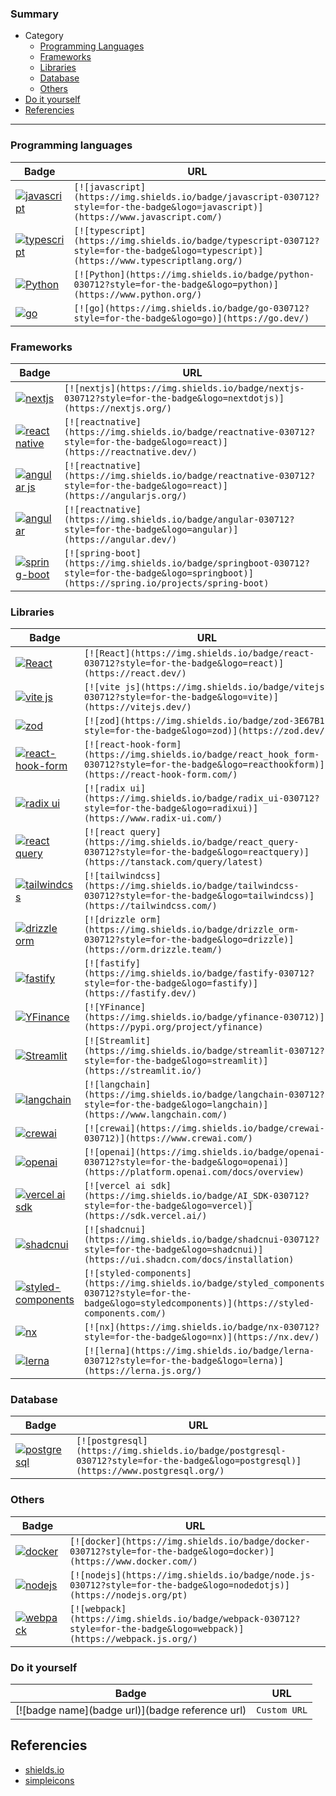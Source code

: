 ### Summary
- Category
  - [Programming Languages](#programming-languages)
  - [Frameworks](#frameworks)
  - [Libraries](#libraries)
  - [Database](#database)
  - [Others](#others)
- [Do it yourself](#do-it-yourself)
- [Referencies](#referencies)

---

### Programming languages
| Badge | URL |
| ----- | --- |
| [![javascript](https://img.shields.io/badge/javascript-030712?style=for-the-badge&logo=javascript)](https://www.javascript.com/) | `[![javascript](https://img.shields.io/badge/javascript-030712?style=for-the-badge&logo=javascript)](https://www.javascript.com/)` |
| [![typescript](https://img.shields.io/badge/typescript-030712?style=for-the-badge&logo=typescript)](https://www.typescriptlang.org/) | `[![typescript](https://img.shields.io/badge/typescript-030712?style=for-the-badge&logo=typescript)](https://www.typescriptlang.org/)` |
| [![Python](https://img.shields.io/badge/python-030712?style=for-the-badge&logo=python)](https://www.python.org/) | `[![Python](https://img.shields.io/badge/python-030712?style=for-the-badge&logo=python)](https://www.python.org/)` |
| [![go](https://img.shields.io/badge/go-030712?style=for-the-badge&logo=go)](https://go.dev/) | `[![go](https://img.shields.io/badge/go-030712?style=for-the-badge&logo=go)](https://go.dev/)` |

### Frameworks
| Badge | URL |
| ----- | --- |
| [![nextjs](https://img.shields.io/badge/nextjs-030712?style=for-the-badge&logo=nextdotjs)](https://nextjs.org/) | `[![nextjs](https://img.shields.io/badge/nextjs-030712?style=for-the-badge&logo=nextdotjs)](https://nextjs.org/)` |
| [![react native](https://img.shields.io/badge/react_native-030712?style=for-the-badge&logo=react)](https://reactnative.dev/) | `[![reactnative](https://img.shields.io/badge/reactnative-030712?style=for-the-badge&logo=react)](https://reactnative.dev/)` |
| [![angular js](https://img.shields.io/badge/angularJS-030712?style=for-the-badge&logo=angular)](https://angularjs.org/) | `[![reactnative](https://img.shields.io/badge/reactnative-030712?style=for-the-badge&logo=react)](https://angularjs.org/)` |
| [![angular](https://img.shields.io/badge/angular-030712?style=for-the-badge&logo=angular)](https://angular.dev/) | `[![reactnative](https://img.shields.io/badge/angular-030712?style=for-the-badge&logo=angular)](https://angular.dev/)` |
| [![spring-boot](https://img.shields.io/badge/spring_boot-030712?style=for-the-badge&logo=springboot)](https://spring.io/projects/spring-boot) | `[![spring-boot](https://img.shields.io/badge/springboot-030712?style=for-the-badge&logo=springboot)](https://spring.io/projects/spring-boot)` |

### Libraries
| Badge | URL |
| ----- | --- |
| [![React](https://img.shields.io/badge/react-030712?style=for-the-badge&logo=react)](https://react.dev/) | `[![React](https://img.shields.io/badge/react-030712?style=for-the-badge&logo=react)](https://react.dev/)` |
| [![vite js](https://img.shields.io/badge/vitejs-030712?style=for-the-badge&logo=vite)](https://vitejs.dev/) | `[![vite js](https://img.shields.io/badge/vitejs-030712?style=for-the-badge&logo=vite)](https://vitejs.dev/)` |
| [![zod](https://img.shields.io/badge/zod-030712?style=for-the-badge&logo=zod)](https://zod.dev/) | `[![zod](https://img.shields.io/badge/zod-3E67B1?style=for-the-badge&logo=zod)](https://zod.dev/)` |
| [![react-hook-form](https://img.shields.io/badge/react_hook_form-030712?style=for-the-badge&logo=reacthookform)](https://react-hook-form.com/) | `[![react-hook-form](https://img.shields.io/badge/react_hook_form-030712?style=for-the-badge&logo=reacthookform)](https://react-hook-form.com/)` |
| [![radix ui](https://img.shields.io/badge/radix_ui-030712?style=for-the-badge&logo=radixui)](https://www.radix-ui.com/) | `[![radix ui](https://img.shields.io/badge/radix_ui-030712?style=for-the-badge&logo=radixui)](https://www.radix-ui.com/)` |
| [![react query](https://img.shields.io/badge/react_query-030712?style=for-the-badge&logo=reactquery)](https://tanstack.com/query/latest) | `[![react query](https://img.shields.io/badge/react_query-030712?style=for-the-badge&logo=reactquery)](https://tanstack.com/query/latest)` |
| [![tailwindcss](https://img.shields.io/badge/tailwindcss-030712?style=for-the-badge&logo=tailwindcss)](https://tailwindcss.com/) | `[![tailwindcss](https://img.shields.io/badge/tailwindcss-030712?style=for-the-badge&logo=tailwindcss)](https://tailwindcss.com/)` |
| [![drizzle orm](https://img.shields.io/badge/drizzle_orm-030712?style=for-the-badge&logo=drizzle)](https://orm.drizzle.team/) | `[![drizzle orm](https://img.shields.io/badge/drizzle_orm-030712?style=for-the-badge&logo=drizzle)](https://orm.drizzle.team/)` |
| [![fastify](https://img.shields.io/badge/fastify-030712?style=for-the-badge&logo=fastify)](https://fastify.dev/) | `[![fastify](https://img.shields.io/badge/fastify-030712?style=for-the-badge&logo=fastify)](https://fastify.dev/)` |
| [![YFinance](https://img.shields.io/badge/yfinance-030712)](https://pypi.org/project/yfinance) | `[![YFinance](https://img.shields.io/badge/yfinance-030712)](https://pypi.org/project/yfinance)` |
| [![Streamlit](https://img.shields.io/badge/streamlit-030712?style=for-the-badge&logo=streamlit)](https://streamlit.io/) | `[![Streamlit](https://img.shields.io/badge/streamlit-030712?style=for-the-badge&logo=streamlit)](https://streamlit.io/)` |
| [![langchain](https://img.shields.io/badge/langchain-030712?style=for-the-badge&logo=langchain)](https://www.langchain.com/) | `[![langchain](https://img.shields.io/badge/langchain-030712?style=for-the-badge&logo=langchain)](https://www.langchain.com/)` |
| [![crewai](https://img.shields.io/badge/crewai-030712)](https://www.crewai.com/) | `[![crewai](https://img.shields.io/badge/crewai-030712)](https://www.crewai.com/)` |
| [![openai](https://img.shields.io/badge/openai-030712?style=for-the-badge&logo=openai)](https://platform.openai.com/docs/overview) | `[![openai](https://img.shields.io/badge/openai-030712?style=for-the-badge&logo=openai)](https://platform.openai.com/docs/overview)` |
| [![vercel ai sdk](https://img.shields.io/badge/AI_SDK-030712?style=for-the-badge&logo=vercel)](https://sdk.vercel.ai/) | `[![vercel ai sdk](https://img.shields.io/badge/AI_SDK-030712?style=for-the-badge&logo=vercel)](https://sdk.vercel.ai/)` |
| [![shadcnui](https://img.shields.io/badge/shadcnui-030712?style=for-the-badge&logo=shadcnui)](https://ui.shadcn.com/docs/installation) | `[![shadcnui](https://img.shields.io/badge/shadcnui-030712?style=for-the-badge&logo=shadcnui)](https://ui.shadcn.com/docs/installation)` |
| [![styled-components](https://img.shields.io/badge/styled_components-030712?style=for-the-badge&logo=styledcomponents)](https://styled-components.com/) | `[![styled-components](https://img.shields.io/badge/styled_components-030712?style=for-the-badge&logo=styledcomponents)](https://styled-components.com/)` |
| [![nx](https://img.shields.io/badge/nx-030712?style=for-the-badge&logo=nx)](https://nx.dev/) | `[![nx](https://img.shields.io/badge/nx-030712?style=for-the-badge&logo=nx)](https://nx.dev/)` |
| [![lerna](https://img.shields.io/badge/lerna-030712?style=for-the-badge&logo=lerna)](https://lerna.js.org/) | `[![lerna](https://img.shields.io/badge/lerna-030712?style=for-the-badge&logo=lerna)](https://lerna.js.org/)` |

### Database
| Badge | URL |
| ----- | --- |
| [![postgresql](https://img.shields.io/badge/postgresql-030712?style=for-the-badge&logo=postgresql)](https://www.postgresql.org/) | `[![postgresql](https://img.shields.io/badge/postgresql-030712?style=for-the-badge&logo=postgresql)](https://www.postgresql.org/)` |

### Others
| Badge | URL |
| ----- | --- |
| [![docker](https://img.shields.io/badge/docker-030712?style=for-the-badge&logo=docker)](https://www.docker.com/) | `[![docker](https://img.shields.io/badge/docker-030712?style=for-the-badge&logo=docker)](https://www.docker.com/)` |
| [![nodejs](https://img.shields.io/badge/node.js-030712?style=for-the-badge&logo=nodedotjs)](https://nodejs.org/pt) | `[![nodejs](https://img.shields.io/badge/node.js-030712?style=for-the-badge&logo=nodedotjs)](https://nodejs.org/pt)` |
| [![webpack](https://img.shields.io/badge/webpack-030712?style=for-the-badge&logo=webpack)](https://webpack.js.org/) | `[![webpack](https://img.shields.io/badge/webpack-030712?style=for-the-badge&logo=webpack)](https://webpack.js.org/)` |

### Do it yourself
| Badge | URL |
| ----- | --- |
| [![badge name](badge url)](badge reference url) | `Custom URL` |


## Referencies
- [shields.io](https://shields.io/docs/logos)
- [simpleicons](https://simpleicons.org/)